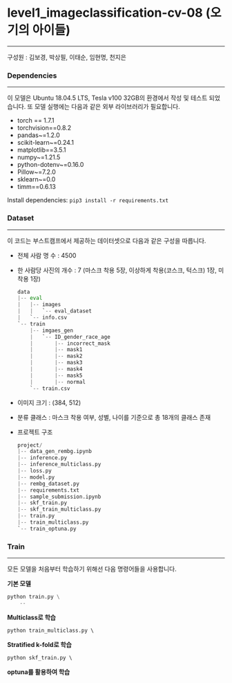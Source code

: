 # level1_imageclassification-cv-08 (오기의 아이들)

---

구성원 : 김보경, 박상필, 이태순, 임현명, 천지은

### Dependencies

---

이 모델은 Ubuntu 18.04.5 LTS, Tesla v100 32GB의 환경에서 작성 및 테스트 되었습니다. 또 모델 실행에는 다음과 같은 외부 라이브러리가 필요합니다.

- torch == 1.7.1
- torchvision==0.8.2
- pandas~=1.2.0
- scikit-learn~=0.24.1
- matplotlib==3.5.1
- numpy~=1.21.5
- python-dotenv~=0.16.0
- Pillow~=7.2.0
- sklearn~=0.0
- timm==0.6.13

Install dependencies: `pip3 install -r requirements.txt`

### Dataset

---

이 코드는 부스트캠프에서 제공하는 데이터셋으로 다음과 같은 구성을 따릅니다. 

- 전체 사람 명 수 : 4500
- 한 사람당 사진의 개수 : 7 (마스크 착용 5장, 이상하게 착용(코스크, 턱스크) 1장, 미착용 1장)
    
    ```python
    data
    |-- eval
    |   |-- images
    |   |   `-- eval_dataset
    |   `-- info.csv
    `-- train
        |-- imgaes_gen
        |   `-- ID_gender_race_age
        |       |-- incorrect_mask
        |       |-- mask1
        |       |-- mask2
        |       |-- mask3
        |       |-- mask4
        |       |-- mask5
        |       |-- normal
        `-- train.csv
    ```
    
- 이미지 크기 : (384, 512)
- 분류 클래스 : 마스크 착용 여부, 성별, 나이를 기준으로 총 18개의 클래스 존재
- 프로젝트 구조
    
    ```python
    project/
    |-- data_gen_rembg.ipynb
    |-- inference.py
    |-- inference_multiclass.py
    |-- loss.py
    |-- model.py
    |-- rembg_dataset.py
    |-- requirements.txt
    |-- sample_submission.ipynb
    |-- skf_train.py
    |-- skf_train_multiclass.py
    |-- train.py
    |-- train_multiclass.py
    `-- train_optuna.py
    ```
    

### Train

---

모든 모델을 처음부터 학습하기 위해선 다음 명령어들을 사용합니다.

**기본 모델**

```python
python train.py \
	--

```

**Multiclass로 학습**

```python
python train_multiclass.py \ 

```

**Stratified k-fold로 학습**

```python
python skf_train.py \ 
```

**optuna를 활용하여 학습**